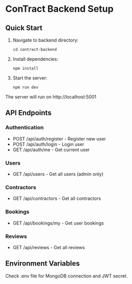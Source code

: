 # ConTract Backend Setup

## Quick Start

1. Navigate to backend directory:
   ```
   cd contract-backend
   ```

2. Install dependencies:
   ```
   npm install
   ```

3. Start the server:
   ```
   npm run dev
   ```

The server will run on http://localhost:5001

## API Endpoints

### Authentication
- POST /api/auth/register - Register new user
- POST /api/auth/login - Login user
- GET /api/auth/me - Get current user

### Users
- GET /api/users - Get all users (admin only)

### Contractors
- GET /api/contractors - Get all contractors

### Bookings
- GET /api/bookings/my - Get user bookings

### Reviews
- GET /api/reviews - Get all reviews

## Environment Variables
Check .env file for MongoDB connection and JWT secret.
